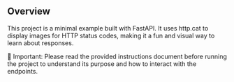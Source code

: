 ## Overview

This project is a minimal example built with FastAPI.
It uses http.cat to display images for HTTP status codes, making it a fun and visual way to learn about responses.

📄 Important: Please read the provided instructions document before running the project to understand its purpose and how to interact with the endpoints.
